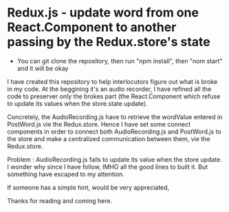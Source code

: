 # Redux.js - update word from one React.Component to another passing by the Redux.store's state

* You can git clone the repository, then run "npm install", then "nom start" and it will be okay 

I have created this repository to help interlocutors figure out what is broke in my code. At the beggining it's an audio recorder, I have refined all the code to preserver only the brokes part (the React.Component which refuse to update its values when the store.state update).

Concretely, the AudioRecording.js have to retrieve the wordValue entered in PostWord.js vie the Redux.store. Hence I have set some connect components in order to connect both AudioRecording.js and PostWord.js to the store and make a centralized communication between them, vie the Redux.store.

Problem : AudioRecording.js fails to update its value when the store update. I wonder why since I have follow, IMHO all the good lines to built it. But something have escaped to my attention.

If someone has a simple hint, would be very appreciated,

Thanks for reading and coming here.

